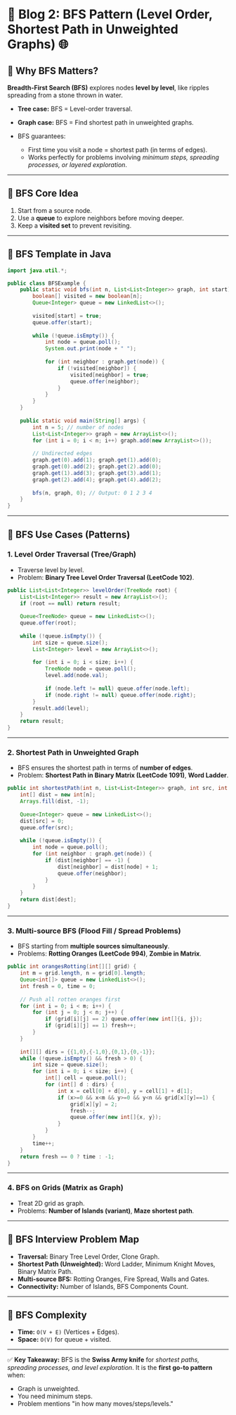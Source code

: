 # 📘 Blog 2: BFS Pattern (Level Order, Shortest Path in Unweighted Graphs) 🌐

## 🔹 Why BFS Matters?

**Breadth-First Search (BFS)** explores nodes **level by level**, like ripples spreading from a stone thrown in water.

* **Tree case:** BFS = Level-order traversal.
* **Graph case:** BFS = Find shortest path in unweighted graphs.
* BFS guarantees:

  * First time you visit a node = shortest path (in terms of edges).
  * Works perfectly for problems involving *minimum steps, spreading processes, or layered exploration*.

---

## 🔹 BFS Core Idea

1. Start from a source node.
2. Use a **queue** to explore neighbors before moving deeper.
3. Keep a **visited set** to prevent revisiting.

---

## 🔹 BFS Template in Java

```java
import java.util.*;

public class BFSExample {
    public static void bfs(int n, List<List<Integer>> graph, int start) {
        boolean[] visited = new boolean[n];
        Queue<Integer> queue = new LinkedList<>();
        
        visited[start] = true;
        queue.offer(start);
        
        while (!queue.isEmpty()) {
            int node = queue.poll();
            System.out.print(node + " ");
            
            for (int neighbor : graph.get(node)) {
                if (!visited[neighbor]) {
                    visited[neighbor] = true;
                    queue.offer(neighbor);
                }
            }
        }
    }
    
    public static void main(String[] args) {
        int n = 5; // number of nodes
        List<List<Integer>> graph = new ArrayList<>();
        for (int i = 0; i < n; i++) graph.add(new ArrayList<>());
        
        // Undirected edges
        graph.get(0).add(1); graph.get(1).add(0);
        graph.get(0).add(2); graph.get(2).add(0);
        graph.get(1).add(3); graph.get(3).add(1);
        graph.get(2).add(4); graph.get(4).add(2);
        
        bfs(n, graph, 0); // Output: 0 1 2 3 4
    }
}
```

---

## 🔹 BFS Use Cases (Patterns)

### **1. Level Order Traversal (Tree/Graph)**

* Traverse level by level.
* Problem: **Binary Tree Level Order Traversal (LeetCode 102)**.

```java
public List<List<Integer>> levelOrder(TreeNode root) {
    List<List<Integer>> result = new ArrayList<>();
    if (root == null) return result;
    
    Queue<TreeNode> queue = new LinkedList<>();
    queue.offer(root);
    
    while (!queue.isEmpty()) {
        int size = queue.size();
        List<Integer> level = new ArrayList<>();
        
        for (int i = 0; i < size; i++) {
            TreeNode node = queue.poll();
            level.add(node.val);
            
            if (node.left != null) queue.offer(node.left);
            if (node.right != null) queue.offer(node.right);
        }
        result.add(level);
    }
    return result;
}
```

---

### **2. Shortest Path in Unweighted Graph**

* BFS ensures the shortest path in terms of **number of edges**.
* Problem: **Shortest Path in Binary Matrix (LeetCode 1091)**, **Word Ladder**.

```java
public int shortestPath(int n, List<List<Integer>> graph, int src, int dest) {
    int[] dist = new int[n];
    Arrays.fill(dist, -1);
    
    Queue<Integer> queue = new LinkedList<>();
    dist[src] = 0;
    queue.offer(src);
    
    while (!queue.isEmpty()) {
        int node = queue.poll();
        for (int neighbor : graph.get(node)) {
            if (dist[neighbor] == -1) {
                dist[neighbor] = dist[node] + 1;
                queue.offer(neighbor);
            }
        }
    }
    return dist[dest];
}
```

---

### **3. Multi-source BFS (Flood Fill / Spread Problems)**

* BFS starting from **multiple sources simultaneously**.
* Problems: **Rotting Oranges (LeetCode 994)**, **Zombie in Matrix**.

```java
public int orangesRotting(int[][] grid) {
    int m = grid.length, n = grid[0].length;
    Queue<int[]> queue = new LinkedList<>();
    int fresh = 0, time = 0;
    
    // Push all rotten oranges first
    for (int i = 0; i < m; i++) {
        for (int j = 0; j < n; j++) {
            if (grid[i][j] == 2) queue.offer(new int[]{i, j});
            if (grid[i][j] == 1) fresh++;
        }
    }
    
    int[][] dirs = {{1,0},{-1,0},{0,1},{0,-1}};
    while (!queue.isEmpty() && fresh > 0) {
        int size = queue.size();
        for (int i = 0; i < size; i++) {
            int[] cell = queue.poll();
            for (int[] d : dirs) {
                int x = cell[0] + d[0], y = cell[1] + d[1];
                if (x>=0 && x<m && y>=0 && y<n && grid[x][y]==1) {
                    grid[x][y] = 2;
                    fresh--;
                    queue.offer(new int[]{x, y});
                }
            }
        }
        time++;
    }
    return fresh == 0 ? time : -1;
}
```

---

### **4. BFS on Grids (Matrix as Graph)**

* Treat 2D grid as graph.
* Problems: **Number of Islands (variant)**, **Maze shortest path**.

---

## 🔹 BFS Interview Problem Map

* **Traversal:** Binary Tree Level Order, Clone Graph.
* **Shortest Path (Unweighted):** Word Ladder, Minimum Knight Moves, Binary Matrix Path.
* **Multi-source BFS:** Rotting Oranges, Fire Spread, Walls and Gates.
* **Connectivity:** Number of Islands, BFS Components Count.

---

## 🔹 BFS Complexity

* **Time:** `O(V + E)` (Vertices + Edges).
* **Space:** `O(V)` for queue + visited.

---

✅ **Key Takeaway:**
BFS is the **Swiss Army knife** for *shortest paths, spreading processes, and level exploration*.
It is the **first go-to pattern** when:

* Graph is unweighted.
* You need minimum steps.
* Problem mentions "in how many moves/steps/levels."


